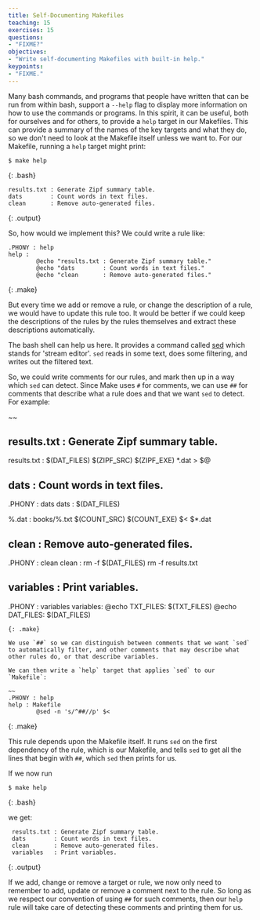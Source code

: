 ```yaml
---
title: Self-Documenting Makefiles
teaching: 15
exercises: 15
questions:
- "FIXME?"
objectives:
- "Write self-documenting Makefiles with built-in help."
keypoints:
- "FIXME."
---
```

Many bash commands, and programs that people have written that can be
run from within bash, support a `--help` flag to display more
information on how to use the commands or programs. In this spirit, it
can be useful, both for ourselves and for others, to provide a `help`
target in our Makefiles. This can provide a summary of the names of
the key targets and what they do, so we don't need to look at the
Makefile itself unless we want to. For our Makefile, running a `help`
target might print:

~~~
$ make help
~~~
{: .bash}

~~~
results.txt : Generate Zipf summary table.
dats        : Count words in text files.
clean       : Remove auto-generated files.
~~~
{: .output}

So, how would we implement this? We could write a rule like:

~~~
.PHONY : help
help : 
        @echo "results.txt : Generate Zipf summary table."
        @echo "dats        : Count words in text files."
        @echo "clean       : Remove auto-generated files."
~~~
{: .make}

But every time we add or remove a rule, or change the description of a
rule, we would have to update this rule too. It would be better if we
could keep the descriptions of the rules by the rules themselves and
extract these descriptions automatically.

The bash shell can help us here. It provides a command called
[sed](https://www.gnu.org/software/sed/) which stands for 'stream
editor'. `sed` reads in some text, does some filtering, and writes out
the filtered text.

So, we could write comments for our rules, and mark then up in a way
which `sed` can detect. Since Make uses `#` for comments, we can use
`##` for comments that describe what a rule does and that we want
`sed` to detect. For example:

~~
## results.txt : Generate Zipf summary table.
results.txt : $(DAT_FILES) $(ZIPF_SRC)
        $(ZIPF_EXE) *.dat > $@

## dats        : Count words in text files.
.PHONY : dats
dats : $(DAT_FILES)

%.dat : books/%.txt $(COUNT_SRC)
        $(COUNT_EXE) $< $*.dat

## clean       : Remove auto-generated files.
.PHONY : clean
clean :
        rm -f $(DAT_FILES)
        rm -f results.txt

## variables   : Print variables.
.PHONY : variables
variables:
        @echo TXT_FILES: $(TXT_FILES)
        @echo DAT_FILES: $(DAT_FILES)
~~~
{: .make}

We use `##` so we can distinguish between comments that we want `sed`
to automatically filter, and other comments that may describe what
other rules do, or that describe variables.

We can then write a `help` target that applies `sed` to our `Makefile`:

~~
.PHONY : help
help : Makefile
        @sed -n 's/^##//p' $<
~~~
{: .make}

This rule depends upon the Makefile itself. It runs `sed` on the first
dependency of the rule, which is our Makefile, and tells `sed` to get
all the lines that begin with `##`, which `sed` then prints for us.

If we now run

~~~
$ make help
~~~
{: .bash}

we get:

~~~
 results.txt : Generate Zipf summary table.
 dats        : Count words in text files.
 clean       : Remove auto-generated files.
 variables   : Print variables.
~~~
{: .output}

If we add, change or remove a target or rule, we now only need to
remember to add, update or remove a comment next to the rule. So long
as we respect our convention of using `##` for such comments, then our
`help` rule will take care of detecting these comments and printing
them for us.
